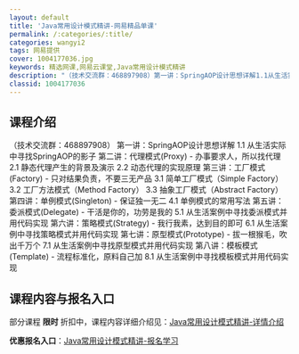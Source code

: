 ```yaml
---
layout: default
title: 'Java常用设计模式精讲-网易精品单课'
permalink: /:categories/:title/
categories: wangyi2
tags: 网易提供
cover: 1004177036.jpg
keywords: 精选网课,网易云课堂,Java常用设计模式精讲
description: "（技术交流群：468897908）第一讲：SpringAOP设计思想详解1.1从生活实际中寻找SpringAOP的影子第二讲：代理模式(Proxy)-办事要求人，所以找代理2.1静态代理产生"
classid: 1004177036
---
```


## 课程介绍

（技术交流群：468897908）
第一讲：SpringAOP设计思想详解
	1.1 从生活实际中寻找SpringAOP的影子
第二讲：代理模式(Proxy) - 办事要求人，所以找代理
	2.1 静态代理产生的背景及演示
	2.2 动态代理的实现原理
第三讲：工厂模式(Factory) - 只对结果负责，不要三无产品
	3.1 简单工厂模式（Simple Factory）
	3.2 工厂方法模式（Method Factory）
	3.3 抽象工厂模式（Abstract Factory）
第四讲：单例模式(Singleton) - 保证独一无二
	4.1 单例模式的常用写法
第五讲：委派模式(Delegate) - 干活是你的，功劳是我的
	5.1 从生活案例中寻找委派模式并用代码实现
第六讲：策略模式(Strategy) - 我行我素，达到目的即可
	6.1 从生活案例中寻找策略模式并用代码实现
第七讲：原型模式(Prototype) - 拔一根猴毛，吹出千万个
	7.1 从生活案例中寻找原型模式并用代码实现
第八讲：模板模式(Template) - 流程标准化，原料自己加
	8.1 从生活案例中寻找模板模式并用代码实现

## 课程内容与报名入口

部分课程 **限时** 折扣中，课程内容详细介绍见：[Java常用设计模式精讲-详情介绍](https://study.163.com/course/introduction/1004177036.htm?share=1&shareId=1025206652&utm_campaign=share&utm_medium=iphoneShare&utm_source=&utm_u=1025206652)

**优惠报名入口**：[Java常用设计模式精讲-报名学习](https://study.163.com/course/introduction/1004177036.htm?share=1&shareId=1025206652&utm_campaign=share&utm_medium=iphoneShare&utm_source=&utm_u=1025206652)

